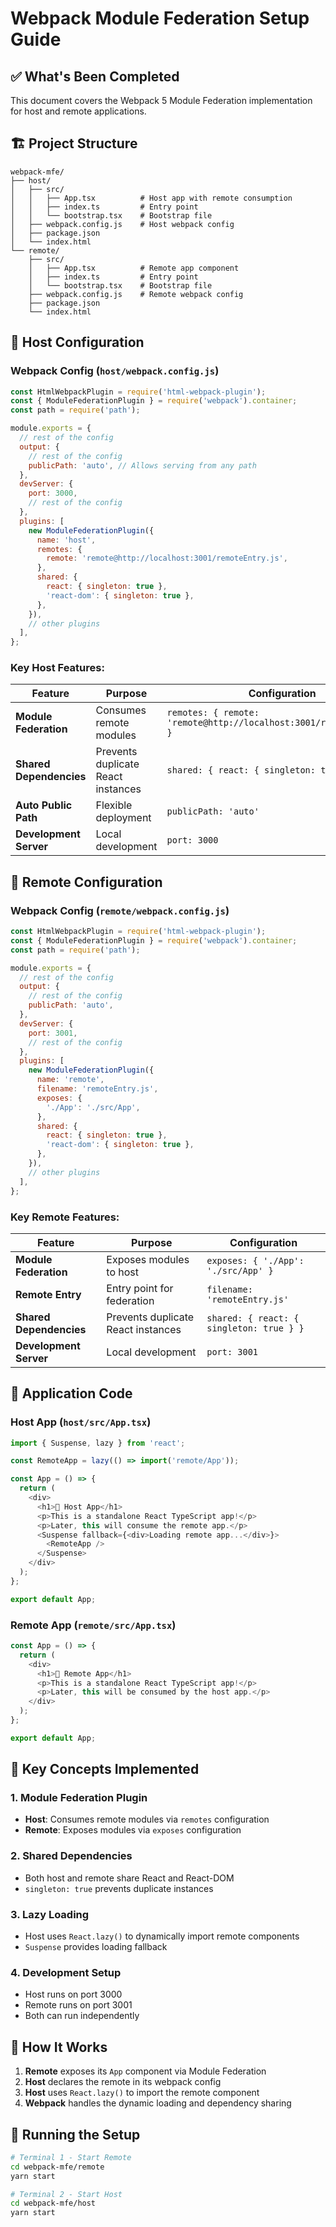 # Webpack Module Federation Setup Guide

## ✅ What's Been Completed

This document covers the Webpack 5 Module Federation implementation for host and remote applications.

## 🏗️ Project Structure

```
webpack-mfe/
├── host/
│   ├── src/
│   │   ├── App.tsx          # Host app with remote consumption
│   │   ├── index.ts         # Entry point
│   │   └── bootstrap.tsx    # Bootstrap file
│   ├── webpack.config.js    # Host webpack config
│   ├── package.json
│   └── index.html
└── remote/
    ├── src/
    │   ├── App.tsx          # Remote app component
    │   ├── index.ts         # Entry point
    │   └── bootstrap.tsx    # Bootstrap file
    ├── webpack.config.js    # Remote webpack config
    ├── package.json
    └── index.html
```

## 🔧 Host Configuration

### Webpack Config (`host/webpack.config.js`)

```javascript
const HtmlWebpackPlugin = require('html-webpack-plugin');
const { ModuleFederationPlugin } = require('webpack').container;
const path = require('path');

module.exports = {
  // rest of the config
  output: {
    // rest of the config
    publicPath: 'auto', // Allows serving from any path
  },
  devServer: {
    port: 3000,
    // rest of the config
  },
  plugins: [
    new ModuleFederationPlugin({
      name: 'host',
      remotes: {
        remote: 'remote@http://localhost:3001/remoteEntry.js',
      },
      shared: {
        react: { singleton: true },
        'react-dom': { singleton: true },
      },
    }),
    // other plugins
  ],
};
```

### Key Host Features:

| Feature                 | Purpose                            | Configuration                                                        |
| ----------------------- | ---------------------------------- | -------------------------------------------------------------------- |
| **Module Federation**   | Consumes remote modules            | `remotes: { remote: 'remote@http://localhost:3001/remoteEntry.js' }` |
| **Shared Dependencies** | Prevents duplicate React instances | `shared: { react: { singleton: true } }`                             |
| **Auto Public Path**    | Flexible deployment                | `publicPath: 'auto'`                                                 |
| **Development Server**  | Local development                  | `port: 3000`                                                         |

## 🔧 Remote Configuration

### Webpack Config (`remote/webpack.config.js`)

```javascript
const HtmlWebpackPlugin = require('html-webpack-plugin');
const { ModuleFederationPlugin } = require('webpack').container;
const path = require('path');

module.exports = {
  // rest of the config
  output: {
    // rest of the config
    publicPath: 'auto',
  },
  devServer: {
    port: 3001,
    // rest of the config
  },
  plugins: [
    new ModuleFederationPlugin({
      name: 'remote',
      filename: 'remoteEntry.js',
      exposes: {
        './App': './src/App',
      },
      shared: {
        react: { singleton: true },
        'react-dom': { singleton: true },
      },
    }),
    // other plugins
  ],
};
```

### Key Remote Features:

| Feature                 | Purpose                            | Configuration                            |
| ----------------------- | ---------------------------------- | ---------------------------------------- |
| **Module Federation**   | Exposes modules to host            | `exposes: { './App': './src/App' }`      |
| **Remote Entry**        | Entry point for federation         | `filename: 'remoteEntry.js'`             |
| **Shared Dependencies** | Prevents duplicate React instances | `shared: { react: { singleton: true } }` |
| **Development Server**  | Local development                  | `port: 3001`                             |

## 🚀 Application Code

### Host App (`host/src/App.tsx`)

```typescript
import { Suspense, lazy } from 'react';

const RemoteApp = lazy(() => import('remote/App'));

const App = () => {
  return (
    <div>
      <h1>🚀 Host App</h1>
      <p>This is a standalone React TypeScript app!</p>
      <p>Later, this will consume the remote app.</p>
      <Suspense fallback={<div>Loading remote app...</div>}>
        <RemoteApp />
      </Suspense>
    </div>
  );
};

export default App;
```

### Remote App (`remote/src/App.tsx`)

```typescript
const App = () => {
  return (
    <div>
      <h1>🚀 Remote App</h1>
      <p>This is a standalone React TypeScript app!</p>
      <p>Later, this will be consumed by the host app.</p>
    </div>
  );
};

export default App;
```

## 🔑 Key Concepts Implemented

### 1. **Module Federation Plugin**

- **Host**: Consumes remote modules via `remotes` configuration
- **Remote**: Exposes modules via `exposes` configuration

### 2. **Shared Dependencies**

- Both host and remote share React and React-DOM
- `singleton: true` prevents duplicate instances

### 3. **Lazy Loading**

- Host uses `React.lazy()` to dynamically import remote components
- `Suspense` provides loading fallback

### 4. **Development Setup**

- Host runs on port 3000
- Remote runs on port 3001
- Both can run independently

## 🎯 How It Works

1. **Remote** exposes its `App` component via Module Federation
2. **Host** declares the remote in its webpack config
3. **Host** uses `React.lazy()` to import the remote component
4. **Webpack** handles the dynamic loading and dependency sharing

## 🚀 Running the Setup

```bash
# Terminal 1 - Start Remote
cd webpack-mfe/remote
yarn start

# Terminal 2 - Start Host
cd webpack-mfe/host
yarn start
```
